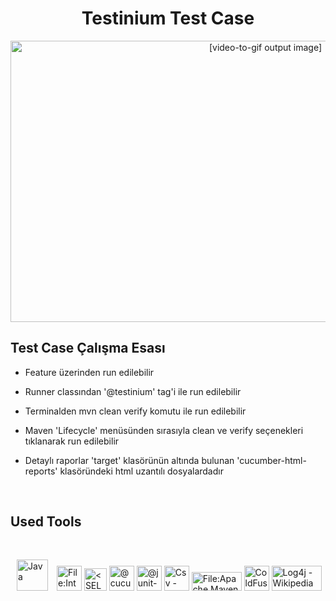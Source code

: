 # <div align="center">Testinium Test Case</div>  

<div align="center">
<img src="https://github.com/SukruAyberk/Giffs/blob/main/ezgif-4-45df9a3177.gif" style="width:800px;height:450px" alt="[video-to-gif output image]">
</div>  
  

## Test Case Çalışma Esası  
  

- Feature üzerinden run edilebilir  
  

- Runner classından '@testinium' tag'i ile run edilebilir  
  

- Terminalden mvn clean verify komutu ile run edilebilir  
  

- Maven 'Lifecycle' menüsünden sırasıyla clean ve verify seçenekleri tıklanarak run edilebilir  


- Detaylı raporlar 'target' klasörünün altında bulunan 'cucumber-html-reports' klasöründeki html uzantılı dosyalardadır
  

<br/>  


## Used Tools   



 
<p align="left">  
<a href="https://www.java.com/" target="_blank"><img style="margin: 10px" src="https://profilinator.rishav.dev/skills-assets/java-original-wordmark.svg" alt="Java" height="50" /></a>
<img src="https://upload.wikimedia.org/wikipedia/commons/thumb/9/9c/IntelliJ_IDEA_Icon.svg/1024px-IntelliJ_IDEA_Icon.svg.png" jsaction="load:XAeZkd;" jsname="HiaYvf" class="n3VNCb KAlRDb" alt="File:IntelliJ IDEA Icon.svg - Wikimedia Commons" data-noaft="1" style="width: 40px; height: 40px; margin: 0px;">
<a href="https://www.selenium.dev/" target="_blank" rel="noreferrer"><img src="https://www.selenium.dev/images/selenium_logo_square_green.png" width="36" height="36" alt="<SELENIUM" /></a>
<img itemprop="image" class="avatar flex-shrink-0 mb-3 mr-3 mb-md-0 mr-md-4" src="https://avatars.githubusercontent.com/u/320565?s=200&amp;v=4" width="40" height="40" alt="@cucumber">
<img itemprop="image" class="avatar flex-shrink-0 mb-3 mr-3 mb-md-0 mr-md-4" src="https://avatars.githubusercontent.com/u/874086?s=200&amp;v=4" width="40" height="40" alt="@junit-team">
<img src="https://cdn-icons-png.flaticon.com/512/6133/6133884.png" jsaction="load:XAeZkd;" jsname="HiaYvf" class="n3VNCb KAlRDb" alt="Csv - Free interface icons" data-noaft="1" style="width: 40px; height: 40px; margin: 0px;">
<img src="https://upload.wikimedia.org/wikipedia/commons/thumb/5/52/Apache_Maven_logo.svg/1024px-Apache_Maven_logo.svg.png" jsaction="load:XAeZkd;" jsname="HiaYvf" class="n3VNCb KAlRDb" alt="File:Apache Maven logo.svg - Wikimedia Commons" data-noaft="1" style="width: 80px; height: 30px; margin: 50px 0px;">
<img src="https://cdn-ssl-devio-img.classmethod.jp/wp-content/uploads/2014/05/6bcfa3b39d60abff28f02392c4b83705.png" jsaction="load:XAeZkd;" jsname="HiaYvf" class="n3VNCb KAlRDb" alt="ColdFusion + Apache POIを使って既存EXCELシートを更新する | DevelopersIO" data-noaft="1" style="width: 40px; height: 40px; margin: 0px;">
<img src="https://upload.wikimedia.org/wikipedia/commons/thumb/f/f9/Apache_Log4j_Logo.png/800px-Apache_Log4j_Logo.png" jsaction="load:XAeZkd;" jsname="HiaYvf" class="n3VNCb KAlRDb" alt="Log4j - Wikipedia" data-noaft="1" style="width: 80px; height: 40px; margin: 15px 0px;">
</p>


